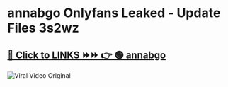 
 # annabgo Onlyfans Leaked - Update Files 3s2wz

## <h2><a href="https://clipsfans.com/annabgo&ref=git">🔗 Click to LINKS ⏩⏩ 👉 🟢 annabgo </a></h2>

<a href="https://clipsfans.com/annabgo&ref=git" rel="nofollow" data-target="animated-image.originalLink"><img src="https://i.ibb.co.com/xMMVF88/686577567.gif" alt="Viral Video Original" style="max-width: 100%; display: inline-block;" data-target="animated-image.originalImage"></a>

